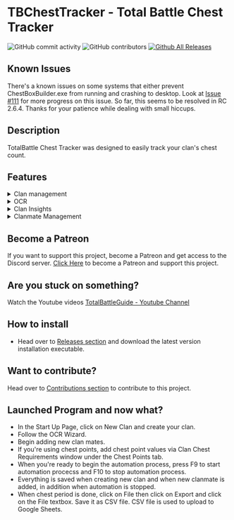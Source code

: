 # TBChestTracker - Total Battle Chest Tracker
![GitHub commit activity](https://img.shields.io/github/commit-activity/t/SICGames/TBChestTracker)
![GitHub contributors](https://img.shields.io/github/contributors/SICGames/TBChestTracker)
[![Github All Releases](https://img.shields.io/github/downloads/SICGames/TBChestTracker/total.svg)]()

## Known Issues 
There's a known issues on some systems that either prevent ChestBoxBuilder.exe from running and crashing to desktop. Look at [Issue #111](https://github.com/SICGames/TBChestTracker/issues/111) for more progress on this issue. So far, this seems to be resolved in RC 2.6.4. Thanks for your patience while dealing with small hiccups. 

## Description
TotalBattle Chest Tracker was designed to easily track your clan's chest count. 

## Features  
<details><summary>
  Clan management
</summary>
  
 * Manage Multiple Clans.
  
</details>
<details>
<summary>
  OCR
</summary>
  
 * Choose multiple languages for the OCR to understand.
 * Select Region for OCR to extract text from with OCR Wizard.
 * OCR detects unknown clan mates and adds them to database.

</details>
<details>
<summary>
Clan Insights
</summary>
  
 * Track clan performance and statistics.
 * Future implendation is to allow clans to create goals to achieve. 
 * Future implendation is to allow simulate what they'd need to do to get higher clan wealth.
 * Filter clan insights data by name using Quick Filter feature.
 * Filter clan insights data by chest type.

</details>
<details>
<summary>
Clanmate Management
</summary>
  
 * Add clanmates via text file.
 * Add clanmates via selection rectangle.
 * Clanmate search box filters a clan mate. 
 * Create clanmate aliases by selecting parent clanmate name then their known aliases. In case OCR misreads their name. 
 * Remove multiple clanmate names.
 
</details>

## Become a Patreon 
If you want to support this project, become a Patreon and get access to the Discord server. 
[Click Here](https://www.patreon.com/TotalBattleGuide) to become a Patreon and support this project.


## Are you stuck on something?
Watch the Youtube videos 
[TotalBattleGuide - Youtube Channel](https://www.youtube.com/@TotalBattleGuide)

## How to install
- Head over to [Releases section](https://github.com/SICGames/TBChestTracker/releases) and download the latest version installation executable.

## Want to contribute? 
Head over to [Contributions section](https://github.com/SICGames/TBChestTracker/blob/master/CONTRIBUTING.md) to contribute to this project.

## Launched Program and now what?
- In the Start Up Page, click on New Clan and create your clan. 
- Follow the OCR Wizard. 
- Begin adding new clan mates. 
- If you're using chest points, add chest point values via Clan Chest Requirements window under the Chest Points tab.
- When you're ready to begin the automation process, press F9 to start automation procecss and F10 to stop automation process.
- Everything is saved when creating new clan and when new clanmate is added, in addition when automation is stopped.
- When chest period is done, click on File then click on Export and click on the File textbox. Save it as CSV file. CSV file is used to upload to Google Sheets. 


